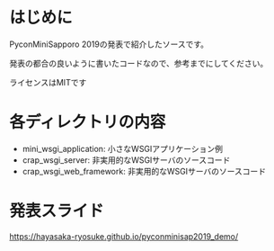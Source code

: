 # はじめに
PyconMiniSapporo 2019の発表で紹介したソースです。


発表の都合の良いように書いたコードなので、参考までにしてください。

ライセンスはMITです

# 各ディレクトリの内容
- mini_wsgi_application: 小さなWSGIアプリケーション例
- crap_wsgi_server: 非実用的なWSGIサーバのソースコード
- crap_wsgi_web_framework: 非実用的なWSGIサーバのソースコード

# 発表スライド
https://hayasaka-ryosuke.github.io/pyconminisap2019_demo/
